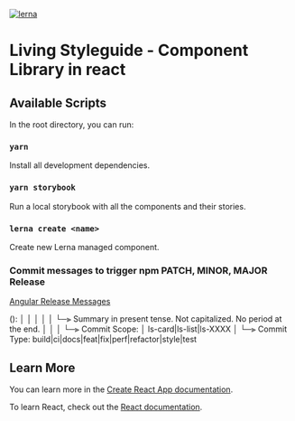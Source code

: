 [![lerna](https://img.shields.io/badge/maintained%20with-lerna-cc00ff.svg)](https://lerna.js.org/)

# Living Styleguide - Component Library in react

## Available Scripts

In the root directory, you can run:

### `yarn`

Install all development dependencies.

### `yarn storybook`

Run a local storybook with all the components and their stories.

### `lerna create <name>`

Create new Lerna managed component. 

### Commit messages to trigger npm PATCH, MINOR, MAJOR Release

[Angular Release Messages](https://github.com/angular/angular/blob/master/CONTRIBUTING.md#commit) 

<type>(<scope>): <short summary>
  │       │             │
  │       │             └─⫸ Summary in present tense. Not capitalized. No period at the end.
  │       │
  │       └─⫸ Commit Scope: 
  │                          ls-card|ls-list|ls-XXXX
  │
  └─⫸ Commit Type: build|ci|docs|feat|fix|perf|refactor|style|test


## Learn More


You can learn more in the [Create React App documentation](https://facebook.github.io/create-react-app/docs/getting-started).

To learn React, check out the [React documentation](https://reactjs.org/).
